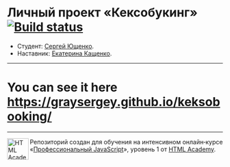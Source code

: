 # Личный проект «Кексобукинг» [![Build status][travis-image]][travis-url]

* Студент: [Сергей Ющенко](https://up.htmlacademy.ru/javascript/16/user/641557).
* Наставник: [Екатерина Кащенко](https://htmlacademy.ru/profile/id109008).

---
# You can see it here https://graysergey.github.io/keksobooking/
---

<a href="https://htmlacademy.ru/intensive/javascript"><img align="left" width="50" height="50" alt="HTML Academy" src="https://up.htmlacademy.ru/static/img/intensive/javascript/logo-for-github-2.png"></a>

Репозиторий создан для обучения на интенсивном онлайн‑курсе «[Профессиональный JavaScript](https://htmlacademy.ru/intensive/javascript)», уровень 1 от [HTML Academy](https://htmlacademy.ru).

[travis-image]: https://travis-ci.com/htmlacademy-javascript/641557-keksobooking.svg?branch=master
[travis-url]: https://travis-ci.com/htmlacademy-javascript/641557-keksobooking
